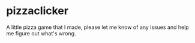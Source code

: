 # pizzaclicker
A little pizza game that I made, please let me know of any issues and help me figure out what's wrong.
